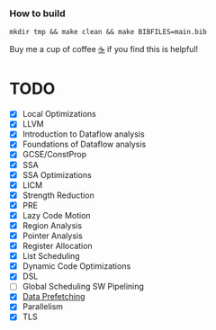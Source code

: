 
### How to build

```
mkdir tmp && make clean && make BIBFILES=main.bib
```


Buy me a cup of coffee [☕️](https://user-images.githubusercontent.com/45984215/202376581-4837a283-4812-4063-82bc-cc9c3101d3a5.jpg) if you find this is helpful! 




# TODO

- [X] Local Optimizations
- [X] LLVM
- [X] Introduction to Dataflow analysis
- [X] Foundations of Dataflow analysis
- [X] GCSE/ConstProp
- [X] SSA
- [X] SSA Optimizations 
- [X] LICM
- [X] Strength Reduction
- [X] PRE
- [X] Lazy Code Motion
- [X] Region Analysis
- [X] Pointer Analysis
- [X] Register Allocation
- [X] List Scheduling
- [X] Dynamic Code Optimizations
- [X] DSL
- [ ] Global Scheduling SW Pipelining
- [X] [Data Prefetching](./DataPrefeching.tex)
- [X] Parallelism
- [X] TLS
